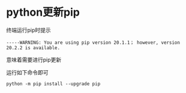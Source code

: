 # python更新pip

终端运行pip时提示

`-----WARNING: You are using pip version 20.1.1； however, version 20.2.2 is available.`

意味着需要进行pip更新

运行如下命令即可

```
python -m pip install --upgrade pip
```

